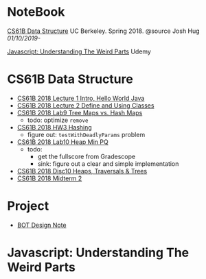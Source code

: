 # NoteBook

[CS61B Data Structure](#CS61B-data-structure) UC Berkeley. Spring 2018. @source Josh Hug _01/10/2019-_

[Javascript: Understanding The Weird Parts](#javascript-understanding-the-weird-parts) Udemy

# CS61B Data Structure
- [CS61B 2018 Lecture 1 Intro, Hello World Java](../../issues/79)
- [CS61B 2018 Lecture 2 Define and Using Classes](../../issues/80)
- [CS61B 2018 Lab9 Tree Maps vs. Hash Maps](../../issues/108)
  - todo: optimize `remove`
- [CS61B 2018 HW3 Hashing](../../issues/112)
  - figure out: `testWithDeadlyParams` problem
- [CS61B 2018 Lab10 Heap Min PQ](../../issues/114)
  - todo:
    - get the fullscore from Gradescope
    - sink: figure out a clear and simple implementation
- [CS61B 2018 Disc10 Heaps, Traversals & Trees](../../issues/113)
- [CS61B 2018 Midterm 2](../../issues/115)
  
# Project
- [BOT Design Note](../../issues/87)

# Javascript: Understanding The Weird Parts
